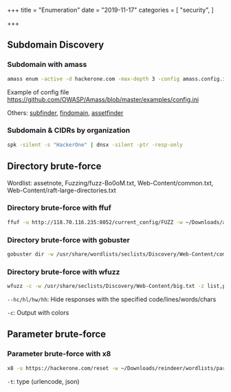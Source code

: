 +++
title = "Enumeration"
date = "2019-11-17"
categories = [
    "security",
]

+++

## Subdomain Discovery

### Subdomain with amass

```bash
amass enum -active -d hackerone.com -max-depth 3 -config amass.config.ini
```

Example of config file https://github.com/OWASP/Amass/blob/master/examples/config.ini

Others: [subfinder](https://github.com/projectdiscovery/subfinder), [findomain](https://github.com/Edu4rdSHL/findomain/), [assetfinder](https://github.com/tomnomnom/assetfinder)

### Subdomain & CIDRs by organization

```bash
spk -silent -s "HackerOne" | dnsx -silent -ptr -resp-only
```


## Directory brute-force

Wordlist: assetnote, Fuzzing/fuzz-Bo0oM.txt, Web-Content/common.txt, Web-Content/raft-large-directories.txt

### Directory brute-force with ffuf
```bash
ffuf -u http://118.70.116.235:8052/current_config/FUZZ -w ~/Downloads/assetnote/data/manual/raft-large-directories-lowercase.txt -ac -mc 200,204,301,307,400,401,403,405 -t 10 -e .js,.conf
```
### Directory brute-force with gobuster

```bash
gobuster dir -w /usr/share/wordlists/seclists/Discovery/Web-Content/common.txt -u http://hackerone.com/backups/ -t 20 -x zip,txt,log,db,json,js,conf --status-codes-blacklist
```

### Directory brute-force with wfuzz

```bash
wfuzz -c -w /usr/share/seclists/Discovery/Web-Content/big.txt -z list,php-txt-zip-log-db-json --hc 403,404 -t 20 -u http://10.10.10.187/utility-scripts/FUZZ.FUZ2Z
```

`--hc/hl/hw/hh`: Hide responses with the specified code/lines/words/chars

`-c`: Output with colors


## Parameter brute-force
### Parameter brute-force with x8
```bash
x8 -u https://hackerone.com/reset -w ~/Downloads/reindeer/wordlists/param_adu_vjp -X POST -t json
```

`-t`: type (urlencode, json)
